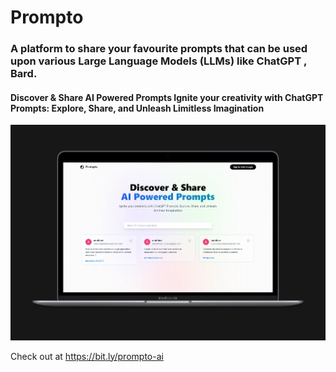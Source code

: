 # Prompto
### A platform to share your favourite prompts that can be used upon various Large Language Models (LLMs) like ChatGPT , Bard.

#### Discover & Share AI Powered Prompts Ignite your creativity with ChatGPT Prompts: Explore, Share, and Unleash Limitless Imagination



![Prompto](https://github.com/anubhav811/Prompto/blob/main/readme.png)

Check out at https://bit.ly/prompto-ai

